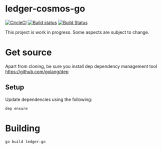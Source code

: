 # ledger-cosmos-go

[![CircleCI](https://circleci.com/gh/ZondaX/ledger-goclient.svg?style=svg)](https://circleci.com/gh/ZondaX/ledger-goclient)
[![Build status](https://ci.appveyor.com/api/projects/status/aqv23r898rqegxqv/branch/master?svg=true)](https://ci.appveyor.com/project/zondax/ledger-goclient/branch/master)
[![Build Status](https://travis-ci.org/ZondaX/ledger-goclient.svg?branch=master)](https://travis-ci.org/ZondaX/ledger-goclient)

This project is work in progress. Some aspects are subject to change.

# Get source
Apart from cloning, be sure you install dep dependency management tool
https://github.com/golang/dep

## Setup
Update dependencies using the following:
```
dep ensure 
```

# Building
```
go build ledger.go
```
